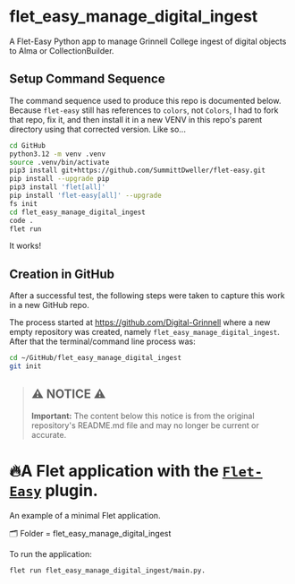 # flet_easy_manage_digital_ingest
A Flet-Easy Python app to manage Grinnell College ingest of digital objects to Alma or CollectionBuilder.

## Setup Command Sequence

The command sequence used to produce this repo is documented below.  Because `flet-easy` still has references to `colors`, not `Colors`, I had to fork that repo, fix it, and then install it in a new VENV in this repo's parent directory using that corrected version.  Like so...  

```zsh
cd GitHub
python3.12 -m venv .venv
source .venv/bin/activate
pip3 install git+https://github.com/SummittDweller/flet-easy.git
pip install --upgrade pip
pip3 install 'flet[all]'
pip install 'flet-easy[all]' --upgrade
fs init
cd flet_easy_manage_digital_ingest
code .
flet run
```

It works!  

## Creation in GitHub

After a successful test, the following steps were taken to capture this work in a new GitHub repo.  

The process started at https://github.com/Digital-Grinnell where a new empty repository was created, namely `flet_easy_manage_digital_ingest`.  After that the terminal/command line process was:  

```zsh
cd ~/GitHub/flet_easy_manage_digital_ingest
git init


```


> ## ⚠️ **NOTICE** ⚠️
>
> **Important:** The content below this notice is from the original repository's README.md file and may no longer be current or accurate.

# 🔥A Flet application with the [`Flet-Easy`](https://github.com/Daxexs/flet-easy) plugin.
An example of a minimal Flet application.

🗂️ Folder = flet_easy_manage_digital_ingest

To run the application:
```bash
flet run flet_easy_manage_digital_ingest/main.py.
```